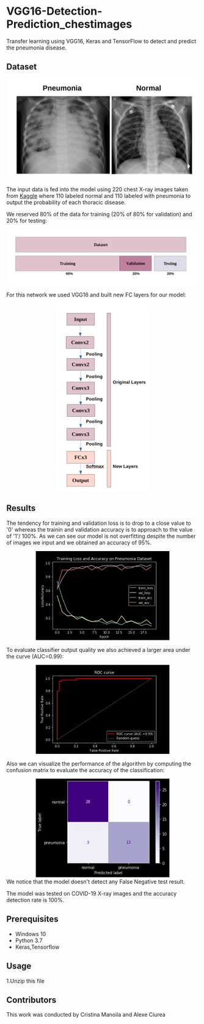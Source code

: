 # VGG16-Detection-Prediction_chestimages
Transfer learning using VGG16, Keras and TensorFlow to detect and predict the pneumonia disease.

## Dataset

<div align=center><img width="500" src="./images/pneumon-normal.PNG"/></div>


The input data is fed into the model using 220 chest X-ray images taken from [Kaggle](https://www.kaggle.com/paultimothymooney/chest-xray-pneumonia) where 110 labeled normal and 110 labeled with pneumonia to output the probability of each thoracic disease.

We reserved 80% of the data for training (20% of 80% for validation) and 20% for testing:
<div align=center><img width="700" src="./images/trainval-test.PNG"/></div>

For this network we used VGG16 and built new FC layers for our model:
<div align=center><img width="250" src="./images/Layers.PNG"/></div>

## Results 
The tendency for training and validation loss is to drop to a close value to '0' whereas the trainin and validation accuracy is to approach to the value of '1'/ 100%. 
As we can see our model is not overfitting despite the number of images we input and we obtained an accuracy of 95%.
<div align=center><img width="350" src="./images/acc_loss.png"/></div>

To evaluate classifier output quality we also achieved a larger area under the curve (AUC=0.99):
<div align=center><img width="350" src="./images/ROCcurve.png"/></div>

Also we can visualize the performance of the algorithm by computing the confusion matrix to evaluate the accuracy of the classification:
<div align=center><img width="350" src="./images/confusion_matrix.png"/></div>
We notice that the model doesn't detect any False Negative test result.

The model was tested on COVID-19 X-ray images and the accuracy detection rate is 100%.

## Prerequisites
- Windows 10
- Python 3.7
- Keras,Tensorflow

## Usage
1.Unzip this file

## Contributors
This work was conducted by Cristina Manoila and Alexe Ciurea





